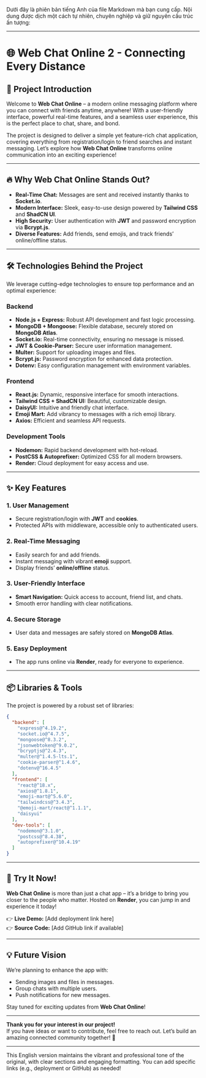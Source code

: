 Dưới đây là phiên bản tiếng Anh của file Markdown mà bạn cung cấp. Nội dung được dịch một cách tự nhiên, chuyên nghiệp và giữ nguyên cấu trúc ấn tượng:

---

# 🌐 **Web Chat Online 2 - Connecting Every Distance**

## 🚀 **Project Introduction**
Welcome to **Web Chat Online** – a modern online messaging platform where you can connect with friends anytime, anywhere! With a user-friendly interface, powerful real-time features, and a seamless user experience, this is the perfect place to chat, share, and bond.

The project is designed to deliver a simple yet feature-rich chat application, covering everything from registration/login to friend searches and instant messaging. Let’s explore how **Web Chat Online** transforms online communication into an exciting experience!

---

## 🔥 **Why Web Chat Online Stands Out?**
- **Real-Time Chat:** Messages are sent and received instantly thanks to **Socket.io**.
- **Modern Interface:** Sleek, easy-to-use design powered by **Tailwind CSS** and **ShadCN UI**.
- **High Security:** User authentication with **JWT** and password encryption via **Bcrypt.js**.
- **Diverse Features:** Add friends, send emojis, and track friends’ online/offline status.

---

## 🛠 **Technologies Behind the Project**
We leverage cutting-edge technologies to ensure top performance and an optimal experience:

### **Backend**
- **Node.js + Express:** Robust API development and fast logic processing.
- **MongoDB + Mongoose:** Flexible database, securely stored on **MongoDB Atlas**.
- **Socket.io:** Real-time connectivity, ensuring no message is missed.
- **JWT & Cookie-Parser:** Secure user information management.
- **Multer:** Support for uploading images and files.
- **Bcrypt.js:** Password encryption for enhanced data protection.
- **Dotenv:** Easy configuration management with environment variables.

### **Frontend**
- **React.js:** Dynamic, responsive interface for smooth interactions.
- **Tailwind CSS + ShadCN UI:** Beautiful, customizable design.
- **DaisyUI:** Intuitive and friendly chat interface.
- **Emoji Mart:** Add vibrancy to messages with a rich emoji library.
- **Axios:** Efficient and seamless API requests.

### **Development Tools**
- **Nodemon:** Rapid backend development with hot-reload.
- **PostCSS & Autoprefixer:** Optimized CSS for all modern browsers.
- **Render:** Cloud deployment for easy access and use.

---

## ✨ **Key Features**
### 1. **User Management**
- Secure registration/login with **JWT** and **cookies**.
- Protected APIs with middleware, accessible only to authenticated users.

### 2. **Real-Time Messaging**
- Easily search for and add friends.
- Instant messaging with vibrant **emoji** support.
- Display friends’ **online/offline** status.

### 3. **User-Friendly Interface**
- **Smart Navigation:** Quick access to account, friend list, and chats.
- Smooth error handling with clear notifications.

### 4. **Secure Storage**
- User data and messages are safely stored on **MongoDB Atlas**.

### 5. **Easy Deployment**
- The app runs online via **Render**, ready for everyone to experience.

---

## 📦 **Libraries & Tools**
The project is powered by a robust set of libraries:
```json
{
  "backend": [
    "express@^4.19.2",
    "socket.io@^4.7.5",
    "mongoose@^8.3.2",
    "jsonwebtoken@^9.0.2",
    "bcryptjs@^2.4.3",
    "multer@^1.4.5-lts.1",
    "cookie-parser@^1.4.6",
    "dotenv@^16.4.5"
  ],
  "frontend": [
    "react@^18.x",
    "axios@^1.8.1",
    "emoji-mart@^5.6.0",
    "tailwindcss@^3.4.3",
    "@emoji-mart/react@^1.1.1",
    "daisyui"
  ],
  "dev-tools": [
    "nodemon@^3.1.0",
    "postcss@^8.4.38",
    "autoprefixer@^10.4.19"
  ]
}
```

---

## 🌟 **Try It Now!**
**Web Chat Online** is more than just a chat app – it’s a bridge to bring you closer to the people who matter. Hosted on **Render**, you can jump in and experience it today!

👉 **Live Demo:** [Add deployment link here]  
👉 **Source Code:** [Add GitHub link if available]

---

## 💡 **Future Vision**
We’re planning to enhance the app with:
- Sending images and files in messages.
- Group chats with multiple users.
- Push notifications for new messages.

Stay tuned for exciting updates from **Web Chat Online**!

---

**Thank you for your interest in our project!**  
If you have ideas or want to contribute, feel free to reach out. Let’s build an amazing connected community together! 💬

---

This English version maintains the vibrant and professional tone of the original, with clear sections and engaging formatting. You can add specific links (e.g., deployment or GitHub) as needed!